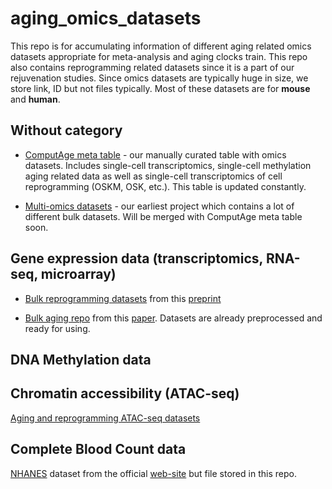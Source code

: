 # aging_omics_datasets
This repo is for accumulating information of different aging related omics datasets appropriate for meta-analysis and aging clocks train. This repo also contains reprogramming related datasets since it is a part of our rejuvenation studies. Since omics datasets are typically huge in size, we store link, ID but not files typically. Most of these datasets are for **mouse** and **human**. 

## Without category
* [ComputAge meta table](https://docs.google.com/spreadsheets/d/1U_4lqknpwR2K2RVDHsfEFpItcFzlKsR_qfsmGfdT7yo/edit?usp=sharing) - our manually curated table with omics datasets. Includes single-cell transcriptomics, single-cell methylation aging related data as well as single-cell transcriptomics of cell reprogramming (OSKM, OSK, etc.). This table is updated constantly.

* [Multi-omics datasets](https://docs.google.com/spreadsheets/d/1a_MTNCV7G4nr9OPG3voLud9s-RKYciby/edit?usp=sharing&ouid=108039439571736576899&rtpof=true&sd=true) - our earliest project which contains a lot of different bulk datasets. Will be merged with ComputAge meta table soon.

## Gene expression data (transcriptomics, RNA-seq, microarray)

* [Bulk reprogramming datasets](https://docs.google.com/spreadsheets/d/1Bz7zqhSpj9WNFMuPblx38hWkoA--x5qIR9nZgDXNoHE/edit?usp=sharing) from this [preprint](https://www.biorxiv.org/content/10.1101/2022.12.12.520058v1)

* [Bulk aging repo](https://github.com/maglab/AgeingSignatures2020_supplementary) from this [paper](https://www.aging-us.com/article/202648/text). Datasets are already preprocessed and ready for using.

## DNA Methylation data

## Chromatin accessibility (ATAC-seq)

[Aging and reprogramming ATAC-seq datasets](https://docs.google.com/spreadsheets/d/1ulIAA2LvLKxrsQ5j9nAqgVfIZqu9Hbf2VWr_f44D9tA/edit?usp=sharing)

## Complete Blood Count data

[NHANES]() dataset from the official [web-site](https://www.cdc.gov/nchs/nhanes/) but file stored in this repo.
